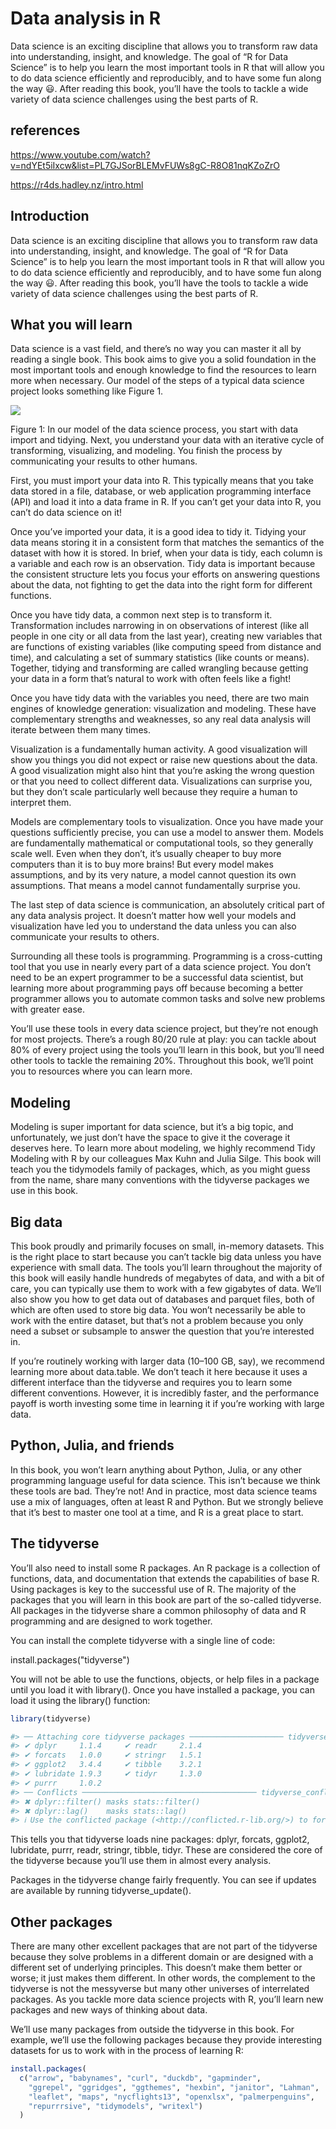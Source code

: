 # Data analysis in R

Data science is an exciting discipline that allows you to transform raw data into understanding, insight, and knowledge. The goal of “R for Data Science” is to help you learn the most important tools in R that will allow you to do data science efficiently and reproducibly, and to have some fun along the way 😃. After reading this book, you’ll have the tools to tackle a wide variety of data science challenges using the best parts of R.

## references

<https://www.youtube.com/watch?v=ndYEt5iIxcw&list=PL7GJSorBLEMvFUWs8gC-R8O81nqKZoZrO>

<https://r4ds.hadley.nz/intro.html>

## Introduction

Data science is an exciting discipline that allows you to transform raw data into understanding, insight, and knowledge. The goal of “R for Data Science” is to help you learn the most important tools in R that will allow you to do data science efficiently and reproducibly, and to have some fun along the way 😃. After reading this book, you’ll have the tools to tackle a wide variety of data science challenges using the best parts of R.

## What you will learn

Data science is a vast field, and there’s no way you can master it all by reading a single book. This book aims to give you a solid foundation in the most important tools and enough knowledge to find the resources to learn more when necessary. Our model of the steps of a typical data science project looks something like Figure 1.

![](https://r4ds.hadley.nz/diagrams/data-science/base.png)

Figure 1: In our model of the data science process, you start with data import and tidying. Next, you understand your data with an iterative cycle of transforming, visualizing, and modeling. You finish the process by communicating your results to other humans.

First, you must import your data into R. This typically means that you take data stored in a file, database, or web application programming interface (API) and load it into a data frame in R. If you can’t get your data into R, you can’t do data science on it!

Once you’ve imported your data, it is a good idea to tidy it. Tidying your data means storing it in a consistent form that matches the semantics of the dataset with how it is stored. In brief, when your data is tidy, each column is a variable and each row is an observation. Tidy data is important because the consistent structure lets you focus your efforts on answering questions about the data, not fighting to get the data into the right form for different functions.

Once you have tidy data, a common next step is to transform it. Transformation includes narrowing in on observations of interest (like all people in one city or all data from the last year), creating new variables that are functions of existing variables (like computing speed from distance and time), and calculating a set of summary statistics (like counts or means). Together, tidying and transforming are called wrangling because getting your data in a form that’s natural to work with often feels like a fight!

Once you have tidy data with the variables you need, there are two main engines of knowledge generation: visualization and modeling. These have complementary strengths and weaknesses, so any real data analysis will iterate between them many times.

Visualization is a fundamentally human activity. A good visualization will show you things you did not expect or raise new questions about the data. A good visualization might also hint that you’re asking the wrong question or that you need to collect different data. Visualizations can surprise you, but they don’t scale particularly well because they require a human to interpret them.

Models are complementary tools to visualization. Once you have made your questions sufficiently precise, you can use a model to answer them. Models are fundamentally mathematical or computational tools, so they generally scale well. Even when they don’t, it’s usually cheaper to buy more computers than it is to buy more brains! But every model makes assumptions, and by its very nature, a model cannot question its own assumptions. That means a model cannot fundamentally surprise you.

The last step of data science is communication, an absolutely critical part of any data analysis project. It doesn’t matter how well your models and visualization have led you to understand the data unless you can also communicate your results to others.

Surrounding all these tools is programming. Programming is a cross-cutting tool that you use in nearly every part of a data science project. You don’t need to be an expert programmer to be a successful data scientist, but learning more about programming pays off because becoming a better programmer allows you to automate common tasks and solve new problems with greater ease.

You’ll use these tools in every data science project, but they’re not enough for most projects. There’s a rough 80/20 rule at play: you can tackle about 80% of every project using the tools you’ll learn in this book, but you’ll need other tools to tackle the remaining 20%. Throughout this book, we’ll point you to resources where you can learn more.

## Modeling

Modeling is super important for data science, but it’s a big topic, and unfortunately, we just don’t have the space to give it the coverage it deserves here. To learn more about modeling, we highly recommend Tidy Modeling with R by our colleagues Max Kuhn and Julia Silge. This book will teach you the tidymodels family of packages, which, as you might guess from the name, share many conventions with the tidyverse packages we use in this book.

## Big data

This book proudly and primarily focuses on small, in-memory datasets. This is the right place to start because you can’t tackle big data unless you have experience with small data. The tools you’ll learn throughout the majority of this book will easily handle hundreds of megabytes of data, and with a bit of care, you can typically use them to work with a few gigabytes of data. We’ll also show you how to get data out of databases and parquet files, both of which are often used to store big data. You won’t necessarily be able to work with the entire dataset, but that’s not a problem because you only need a subset or subsample to answer the question that you’re interested in.

If you’re routinely working with larger data (10–100 GB, say), we recommend learning more about data.table. We don’t teach it here because it uses a different interface than the tidyverse and requires you to learn some different conventions. However, it is incredibly faster, and the performance payoff is worth investing some time in learning it if you’re working with large data.

## Python, Julia, and friends

In this book, you won’t learn anything about Python, Julia, or any other programming language useful for data science. This isn’t because we think these tools are bad. They’re not! And in practice, most data science teams use a mix of languages, often at least R and Python. But we strongly believe that it’s best to master one tool at a time, and R is a great place to start.

## The tidyverse

You’ll also need to install some R packages. An R package is a collection of functions, data, and documentation that extends the capabilities of base R. Using packages is key to the successful use of R. The majority of the packages that you will learn in this book are part of the so-called tidyverse. All packages in the tidyverse share a common philosophy of data and R programming and are designed to work together.

You can install the complete tidyverse with a single line of code:

install.packages("tidyverse")

You will not be able to use the functions, objects, or help files in a package until you load it with library(). Once you have installed a package, you can load it using the library() function:

```r
library(tidyverse)

#> ── Attaching core tidyverse packages ───────────────────── tidyverse 2.0.0 ──
#> ✔ dplyr     1.1.4     ✔ readr     2.1.4
#> ✔ forcats   1.0.0     ✔ stringr   1.5.1
#> ✔ ggplot2   3.4.4     ✔ tibble    3.2.1
#> ✔ lubridate 1.9.3     ✔ tidyr     1.3.0
#> ✔ purrr     1.0.2     
#> ── Conflicts ─────────────────────────────────────── tidyverse_conflicts() ──
#> ✖ dplyr::filter() masks stats::filter()
#> ✖ dplyr::lag()    masks stats::lag()
#> ℹ Use the conflicted package (<http://conflicted.r-lib.org/>) to force all conflicts to become errors
```

This tells you that tidyverse loads nine packages: dplyr, forcats, ggplot2, lubridate, purrr, readr, stringr, tibble, tidyr. These are considered the core of the tidyverse because you’ll use them in almost every analysis.

Packages in the tidyverse change fairly frequently. You can see if updates are available by running tidyverse_update().

## Other packages

There are many other excellent packages that are not part of the tidyverse because they solve problems in a different domain or are designed with a different set of underlying principles. This doesn’t make them better or worse; it just makes them different. In other words, the complement to the tidyverse is not the messyverse but many other universes of interrelated packages. As you tackle more data science projects with R, you’ll learn new packages and new ways of thinking about data.

We’ll use many packages from outside the tidyverse in this book. For example, we’ll use the following packages because they provide interesting datasets for us to work with in the process of learning R:

```r
install.packages(
  c("arrow", "babynames", "curl", "duckdb", "gapminder", 
    "ggrepel", "ggridges", "ggthemes", "hexbin", "janitor", "Lahman", 
    "leaflet", "maps", "nycflights13", "openxlsx", "palmerpenguins", 
    "repurrrsive", "tidymodels", "writexl")
  )
```
